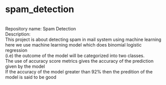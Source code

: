 # spam_detection
<br>
Repository name: Spam Detection <br>
Description:<br>
This project is about detecting spam in mail system using machine learning<br>
here we use machine learning model which does binomial logistic regression <br>
(i.e) the outcome of the model will be categorized into two classes.
<br>
The use of accuracy score metrics gives the accuracy of the prediction given by the model<br>
If the accuracy of the model greater than 92% then the predition of the model is said to be good 

